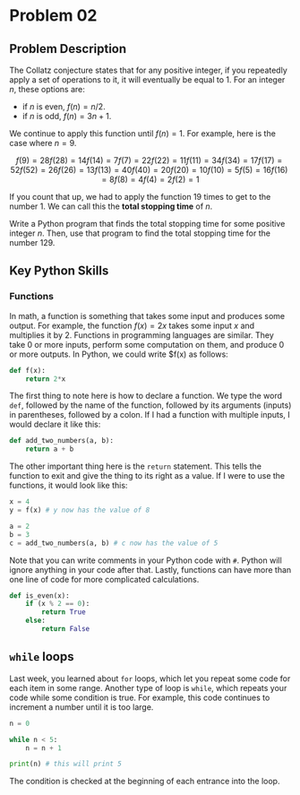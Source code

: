 # Problem 02

## Problem Description

The Collatz conjecture states that for any positive integer, if you
repeatedly apply a set of operations to it, it will eventually be
equal to 1. For an integer $n$, these options are:

* if $n$ is even, $f(n) = n / 2$.
* if $n$ is odd, $f(n) = 3n + 1$.

We continue to apply this function until $f(n) = 1$. For example, here
is the case where $n = 9$.

$$
f(9)  = 28
f(28) = 14
f(14) = 7
f(7)  = 22
f(22) = 11
f(11) = 34
f(34) = 17
f(17) = 52
f(52) = 26
f(26) = 13
f(13) = 40
f(40) = 20
f(20) = 10
f(10) = 5
f(5)  = 16
f(16) = 8
f(8)  = 4
f(4)  = 2
f(2)  = 1
$$

If you count that up, we had to apply the function 19 times to get to
the number $1$. We can call this the **total stopping time** of $n$. 

Write a Python program that finds the total stopping time for some
positive integer $n$. Then, use that program to find the total
stopping time for the number 129.

## Key Python Skills

### Functions

In math, a function is something that takes some input and produces
some output. For example, the function $f(x) = 2x$ takes some input $x$
and multiplies it by $2$. Functions in programming languages are
similar. They take 0 or more inputs, perform some computation on them,
and produce 0 or more outputs. In Python, we could write $f(x) as
follows:

```python
def f(x):
    return 2*x
```

The first thing to note here is how to declare a function. We type the
word `def`, followed by the name of the function, followed by its
arguments (inputs) in parentheses, followed by a colon. If I had a
function with multiple inputs, I would declare it like this:

```python
def add_two_numbers(a, b):
    return a + b
```

The other important thing here is the `return` statement. This tells
the function to exit and give the thing to its right as a value. If I
were to use the functions, it would look like this:

```python
x = 4
y = f(x) # y now has the value of 8

a = 2
b = 3
c = add_two_numbers(a, b) # c now has the value of 5
```

Note that you can write comments in your Python code with `#`. Python
will ignore anything in your code after that. Lastly, functions can
have more than one line of code for more complicated calculations.

```python
def is_even(x):
    if (x % 2 == 0):
        return True
    else:
        return False
```

## `while` loops

Last week, you learned about `for` loops, which let you repeat some
code for each item in some range. Another type of loop is `while`,
which repeats your code while some condition is true. For example,
this code continues to increment a number until it is too large.

```python
n = 0

while n < 5:
    n = n + 1

print(n) # this will print 5
```

The condition is checked at the beginning of each entrance into the
loop.
